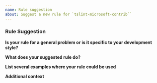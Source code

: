 ```yaml
---
name: Rule suggestion
about: Suggest a new rule for `tslint-microsoft-contrib``
---
```


### Rule Suggestion

**Is your rule for a general problem or is it specific to your development style?**

**What does your suggested rule do?**

**List several examples where your rule could be used**

**Additional context**
